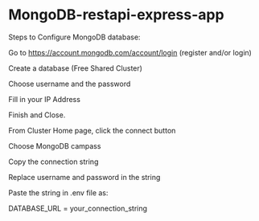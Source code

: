 # MongoDB-restapi-express-app

Steps to Configure MongoDB database: 

Go to https://account.mongodb.com/account/login (register and/or login)

Create a database (Free Shared Cluster)

Choose username and the password

Fill in your IP Address

Finish and Close.

From Cluster Home page, click the connect button

Choose MongoDB campass

Copy the connection string 

Replace username and password in the string

Paste the string in .env file as:

DATABASE_URL = your_connection_string
